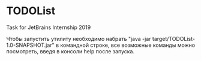 # TODOList
Task for JetBrains Internship 2019

Чтобы запустить утилиту необходимо набрать "java -jar target/TODOList-1.0-SNAPSHOT.jar" в командной строке, все возможные 
команды можно посмотреть, введя в консоли help после запуска.
